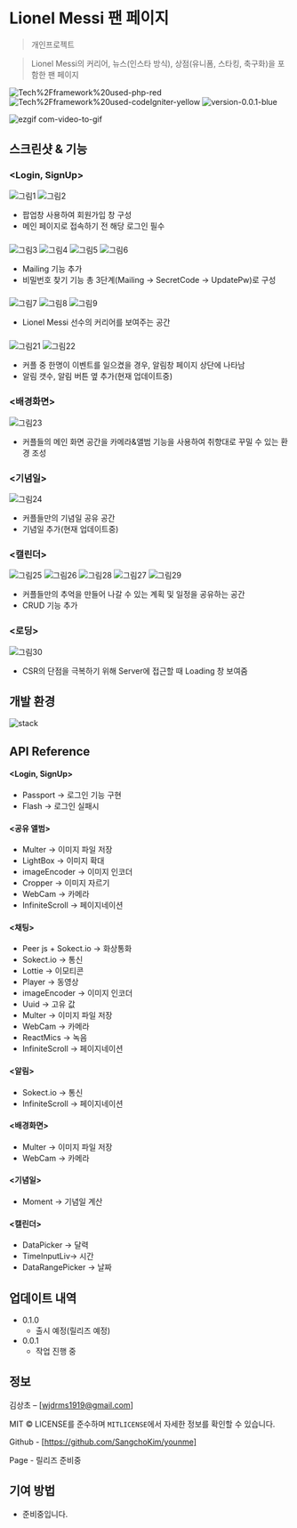 # Lionel Messi 팬 페이지

> 개인프로젝트

> Lionel Messi의 커리어, 뉴스(인스타 방식), 상점(유니폼, 스타킹, 축구화)을 포함한 팬 페이지 

![Tech%2Fframework%20used-php-red](https://img.shields.io/badge/Tech%2Fframework%20used-php-red.svg)
![Tech%2Fframework%20used-codeIgniter-yellow](https://img.shields.io/badge/Tech%2Fframework%20used-NodeJs-codeIgniter.svg)
![version-0.0.1-blue](https://img.shields.io/badge/version-0.0.1-blue)


![ezgif com-video-to-gif](https://user-images.githubusercontent.com/36231361/66094508-34e62600-e5cf-11e9-859b-4a2884afeea7.gif)


## 스크린샷 & 기능 

### <Login, SignUp>

![그림1](https://user-images.githubusercontent.com/36231361/66095697-711b8580-e5d3-11e9-928a-40588286300a.png)
![그림2](https://user-images.githubusercontent.com/36231361/66095698-711b8580-e5d3-11e9-94ac-ab8666c5e493.png)

- 팝업창 사용하여 회원가입 창 구성  
- 메인 페이지로 접속하기 전 해당 로그인 필수

### <Find PW>

![그림3](https://user-images.githubusercontent.com/36231361/66096013-83e28a00-e5d4-11e9-8a52-99f281b5cf50.png)
![그림4](https://user-images.githubusercontent.com/36231361/66096010-8349f380-e5d4-11e9-9937-52ba7c7680fd.png)
![그림5](https://user-images.githubusercontent.com/36231361/66096011-83e28a00-e5d4-11e9-8aab-b8359882a76e.png)
![그림6](https://user-images.githubusercontent.com/36231361/66096012-83e28a00-e5d4-11e9-9e4f-c518c7df976d.png)

- Mailing 기능 추가 
- 비밀번호 찾기 기능 총 3단계(Mailing -> SecretCode -> UpdatePw)로 구성

### <About>

![그림7](https://user-images.githubusercontent.com/36231361/66096184-2569db80-e5d5-11e9-8bab-1c2103e176ef.png)
![그림8](https://user-images.githubusercontent.com/36231361/66096182-2569db80-e5d5-11e9-88d2-e5f2cd807b3f.png)
![그림9](https://user-images.githubusercontent.com/36231361/66096183-2569db80-e5d5-11e9-8bf3-382cbb2237df.png)

- Lionel Messi 선수의 커리어를 보여주는 공간

### <News>

![그림21](https://user-images.githubusercontent.com/36231361/65931781-10ab0d80-e446-11e9-9035-bd2bac02cbc6.png)
![그림22](https://user-images.githubusercontent.com/36231361/65931783-1143a400-e446-11e9-84da-120392ec37db.png)

- 커플 중 한명이 이벤트를 일으켰을 경우, 알림창 페이지 상단에 나타남 
- 알림 갯수, 알림 버튼 옆 추가(현재 업데이트중)

### <배경화면>

![그림23](https://user-images.githubusercontent.com/36231361/65931941-a3e44300-e446-11e9-86ca-363ab65bfc59.png)

- 커플들의 메인 화면 공간을 카메라&앨범 기능을 사용하여 취향대로 꾸밀 수 있는 환경 조성  

### <기념일>

![그림24](https://user-images.githubusercontent.com/36231361/65932055-12c19c00-e447-11e9-8278-e59c70e95987.png)

- 커플들만의 기념일 공유 공간
- 기념일 추가(현재 업데이트중)

### <캘린더>

![그림25](https://user-images.githubusercontent.com/36231361/65932343-3df8bb00-e448-11e9-94ae-252037d61b18.png)
![그림26](https://user-images.githubusercontent.com/36231361/65932344-3df8bb00-e448-11e9-9c22-1830bf30ac8f.png)
![그림28](https://user-images.githubusercontent.com/36231361/65932346-3e915180-e448-11e9-8828-60f5b3399329.png)
![그림27](https://user-images.githubusercontent.com/36231361/65932345-3df8bb00-e448-11e9-996d-463596b5536d.png)
![그림29](https://user-images.githubusercontent.com/36231361/65932347-3e915180-e448-11e9-9426-10024c92a0ce.png)

- 커플들만의 추억을 만들어 나갈 수 있는 계획 및 일정을 공유하는 공간 
- CRUD 기능 추가

### <로딩>

![그림30](https://user-images.githubusercontent.com/36231361/65932450-b52e4f00-e448-11e9-85c0-046b6e8d0066.png)

- CSR의 단점을 극복하기 위해 Server에 접근할 때 Loading 창 보여줌

## 개발 환경 
![stack](https://user-images.githubusercontent.com/36231361/65934010-bebab580-e44e-11e9-98fa-89ca56142496.png)

## API Reference

#### <Login, SignUp>
- Passport -> 로그인 기능 구현
- Flash -> 로그인 실패시

#### <공유 앨범>
- Multer -> 이미지 파일 저장
- LightBox -> 이미지 확대
- imageEncoder -> 이미지 인코더
- Cropper -> 이미지 자르기
- WebCam -> 카메라 
- InfiniteScroll -> 페이지네이션 

#### <채팅>
- Peer js + Sokect.io -> 화상통화 
- Sokect.io -> 통신
- Lottie -> 이모티콘
- Player -> 동영상
- imageEncoder -> 이미지 인코더
- Uuid -> 고유 값
- Multer -> 이미지 파일 저장
- WebCam -> 카메라  
- ReactMics -> 녹음
- InfiniteScroll -> 페이지네이션

#### <알림>
- Sokect.io -> 통신
- InfiniteScroll -> 페이지네이션

#### <배경화면>
- Multer -> 이미지 파일 저장
- WebCam -> 카메라

#### <기념일>
- Moment -> 기념일 계산

#### <캘린더>
- DataPicker -> 달력
- TimeInputLiv-> 시간
- DataRangePicker -> 날짜 
 
## 업데이트 내역

* 0.1.0
    * 출시 예정(릴리즈 예정)
* 0.0.1
    * 작업 진행 중

## 정보

김상초 – [wjdrms1919@gmail.com] 

MIT © LICENSE를 준수하며 ``MITLICENSE``에서 자세한 정보를 확인할 수 있습니다.

Github - [https://github.com/SangchoKim/younme]

Page - 릴리즈 준비중

## 기여 방법

- 준비중입니다. 

